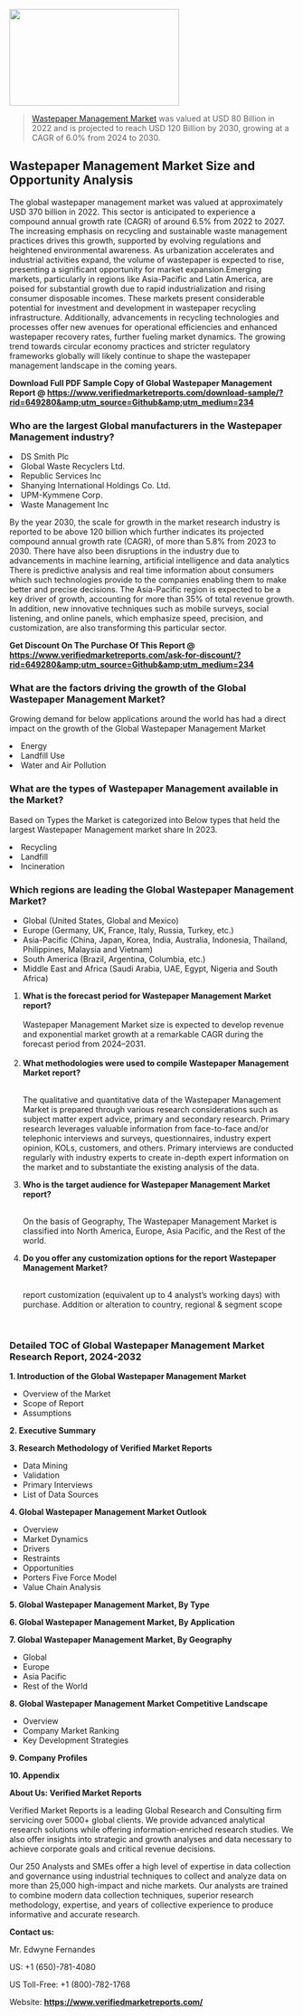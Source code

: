 <img src="https://ffe5etoiles.com/wp-content/uploads/2024/12/MST1-300x171.png" alt="" width="300" height="171" class="alignnone size-medium wp-image-20088" /><blockquote><p><p><a href="https://www.verifiedmarketreports.com/download-sample/?rid=649280&utm_source=Github&utm_medium=234" target="_blank">Wastepaper Management Market</a> was valued at USD 80 Billion in 2022 and is projected to reach USD 120 Billion by 2030, growing at a CAGR of 6.0% from 2024 to 2030.</p></blockquote><p><h2>Wastepaper Management Market Size and Opportunity Analysis</h2>The global wastepaper management market was valued at approximately USD 370 billion in 2022. This sector is anticipated to experience a compound annual growth rate (CAGR) of around 6.5% from 2022 to 2027. The increasing emphasis on recycling and sustainable waste management practices drives this growth, supported by evolving regulations and heightened environmental awareness. As urbanization accelerates and industrial activities expand, the volume of wastepaper is expected to rise, presenting a significant opportunity for market expansion.Emerging markets, particularly in regions like Asia-Pacific and Latin America, are poised for substantial growth due to rapid industrialization and rising consumer disposable incomes. These markets present considerable potential for investment and development in wastepaper recycling infrastructure. Additionally, advancements in recycling technologies and processes offer new avenues for operational efficiencies and enhanced wastepaper recovery rates, further fueling market dynamics. The growing trend towards circular economy practices and stricter regulatory frameworks globally will likely continue to shape the wastepaper management landscape in the coming years.</p><p class=""><strong>Download Full PDF Sample Copy of Global Wastepaper Management Report @ <a href="https://www.verifiedmarketreports.com/download-sample/?rid=649280&amp;utm_source=Github&amp;utm_medium=234" target="_blank">https://www.verifiedmarketreports.com/download-sample/?rid=649280&amp;utm_source=Github&amp;utm_medium=234</a></strong></p><h3 id="" class="">Who are the largest Global manufacturers in the Wastepaper Management industry?</h3><p><li>DS Smith Plc</li><li> Global Waste Recyclers Ltd.</li><li> Republic Services Inc</li><li> Shanying International Holdings Co. Ltd.</li><li> UPM-Kymmene Corp.</li><li> Waste Management Inc</li></p><div class=""><div class="" dir="" data-message-author-role="" data-message-id="" data-message-model-slug=""><div class=""><div class=""><div class=""><div class="" dir="" data-message-author-role="" data-message-id="" data-message-model-slug=""><div class=""><div class=""><p>By the year 2030, the scale for growth in the market research industry is reported to be above 120 billion which further indicates its projected compound annual growth rate (CAGR), of more than 5.8% from 2023 to 2030. There have also been disruptions in the industry due to advancements in machine learning, artificial intelligence and data analytics There is predictive analysis and real time information about consumers which such technologies provide to the companies enabling them to make better and precise decisions. The Asia-Pacific region is expected to be a key driver of growth, accounting for more than 35% of total revenue growth. In addition, new innovative techniques such as mobile surveys, social listening, and online panels, which emphasize speed, precision, and customization, are also transforming this particular sector.</p><p><strong>Get Discount On The Purchase Of This Report @&nbsp; <a href="https://www.verifiedmarketreports.com/ask-for-discount/?rid=649280&amp;utm_source=Github&amp;utm_medium=234" target="_blank">https://www.verifiedmarketreports.com/ask-for-discount/?rid=649280&amp;utm_source=Github&amp;utm_medium=234</a></strong></p></div></div></div></div></div></div></div></div><h3 id="" class="">What are the factors driving the growth of the Global Wastepaper Management Market?</h3><p id="" class="">Growing demand for below applications around the world has had a direct impact on the growth of the Global Wastepaper Management Market</p><p id="" class=""><li>Energy</li><li> Landfill Use</li><li> Water and Air Pollution</li></p><h3 id="" class="">What are the types of Wastepaper Management available in the Market?</h3><p id="" class="">Based on Types the Market is categorized into Below types that held the largest Wastepaper Management market share In 2023.</p><p id="" class=""><li>Recycling</li><li> Landfill</li><li> Incineration</li></p><h3 id="" class="">Which regions are leading the Global Wastepaper Management Market?</h3><ul><li>Global (United States, Global and Mexico)</li><li>Europe (Germany, UK, France, Italy, Russia, Turkey, etc.)</li><li>Asia-Pacific (China, Japan, Korea, India, Australia, Indonesia, Thailand, Philippines, Malaysia and Vietnam)</li><li>South America (Brazil, Argentina, Columbia, etc.)</li><li>Middle East and Africa (Saudi Arabia, UAE, Egypt, Nigeria and South Africa)</li></ul><p><ol><li><strong>What is the forecast period for Wastepaper Management Market report?<br /></strong><br /><span data-sheets-root="1" data-sheets-value="{&quot;1&quot;:2,&quot;2&quot;:&quot;XXXX size is expected to develop revenue and exponential market growth at a remarkable CAGR during the forecast period from 2024&ndash;2030.&quot;}" data-sheets-userformat="{&quot;2&quot;:12674,&quot;4&quot;:{&quot;1&quot;:2,&quot;2&quot;:16776960},&quot;10&quot;:2,&quot;11&quot;:0,&quot;15&quot;:&quot;Arial&quot;,&quot;16&quot;:12}">Wastepaper Management Market size is expected to develop revenue and exponential market growth at a remarkable CAGR during the forecast period from 2024&ndash;2031.</span><br /><br /></li><li><strong>What methodologies were used to compile Wastepaper Management Market report?<br /><br /></strong><p>The qualitative and quantitative data of the&nbsp;Wastepaper Management Market is prepared through various research considerations such as subject matter expert advice, primary and secondary research. Primary research leverages valuable information from face-to-face and/or telephonic interviews and surveys, questionnaires, industry expert opinion, KOLs, customers, and others. Primary interviews are conducted regularly with industry experts to create in-depth expert information on the market and to substantiate the existing analysis of the data.&nbsp;</p></li><li><strong>Who is the target audience for Wastepaper Management Market report?<br /><br /></strong><p>On the basis of Geography, The&nbsp;Wastepaper Management Market is classified into North America, Europe, Asia Pacific, and the Rest of the world.</p></li><li><strong>Do you offer any customization options for the report Wastepaper Management Market?<br /><br /></strong><p>report customization (equivalent up to 4 analyst&rsquo;s working days) with purchase. Addition or alteration to country, regional &amp; segment scope</p><p>&nbsp;</p></li></ol></p><h3 id="" class="">Detailed TOC of Global Wastepaper Management Market Research Report, 2024-2032</h3><p id="" class=""><strong>1. Introduction of the Global Wastepaper Management Market</strong></p><ul><li>Overview of the Market</li><li>Scope of Report</li><li>Assumptions</li></ul><p id="" class=""><strong>2. Executive Summary</strong></p><p id="" class=""><strong>3. Research Methodology of&nbsp;Verified Market Reports</strong></p><ul><li>Data Mining</li><li>Validation</li><li>Primary Interviews</li><li>List of Data Sources</li></ul><p id="" class=""><strong>4. Global Wastepaper Management Market Outlook</strong></p><ul><li>Overview</li><li>Market Dynamics</li><li>Drivers</li><li>Restraints</li><li>Opportunities</li><li>Porters Five Force Model</li><li>Value Chain Analysis</li></ul><p id="" class=""><strong>5. Global Wastepaper Management Market, By&nbsp;Type</strong></p><p id="" class=""><strong>6. Global Wastepaper Management Market, By Application</strong></p><p id="" class=""><strong>7. Global Wastepaper Management Market, By Geography</strong></p><ul><li>Global</li><li>Europe</li><li>Asia Pacific</li><li>Rest of the World</li></ul><p id="" class=""><strong>8. Global Wastepaper Management Market Competitive Landscape</strong></p><ul><li>Overview</li><li>Company Market Ranking</li><li>Key Development Strategies</li></ul><p id="" class=""><strong>9. Company Profiles</strong></p><p id="" class=""><strong>10. Appendix</strong></p><p id="" class=""><strong>About Us: Verified Market Reports</strong></p><p id="" class="">Verified Market Reports is a leading Global Research and Consulting firm servicing over 5000+ global clients. We provide advanced analytical research solutions while offering information-enriched research studies. We also offer insights into strategic and growth analyses and data necessary to achieve corporate goals and critical revenue decisions.</p><p id="" class="">Our 250 Analysts and SMEs offer a high level of expertise in data collection and governance using industrial techniques to collect and analyze data on more than 25,000 high-impact and niche markets. Our analysts are trained to combine modern data collection techniques, superior research methodology, expertise, and years of collective experience to produce informative and accurate research.</p><p id="" class=""><strong>Contact us:</strong></p><p id="" class="">Mr. Edwyne Fernandes</p><p id="" class="">US: +1 (650)-781-4080</p><p id="" class="">US Toll-Free: +1 (800)-782-1768</p><p id="" class="">Website: <a target="" data-test-app-aware-link=""><strong>https://www.verifiedmarketreports.com/</strong></a></p>
